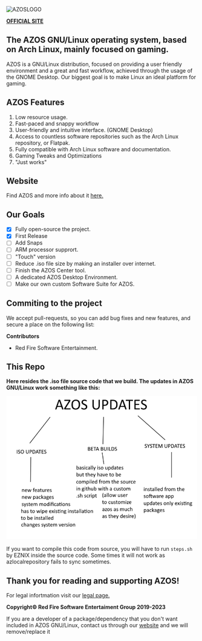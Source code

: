 ![AZOSLOGO](https://github.com/RedFireSoftwareEntertainment/AZOS-GNU-Linux/assets/98542488/5d05d7cd-22bb-4110-b638-f640515d7bd5) 

[**OFFICIAL SITE**](https://sites.google.com/view/azosofficialsite/home)

## **The AZOS GNU/Linux operating system, based on Arch Linux, mainly focused on gaming.**

AZOS is a GNU/Linux distribution, focused on providing a user friendly environment and a great and fast workflow, achieved through the usage of the GNOME Desktop. Our biggest goal is to make Linux an ideal platform for gaming.

## AZOS Features
 

 1. Low resource usage.
 2. Fast-paced and snappy workflow
 3. User-friendly and intuitive interface. (GNOME Desktop)
 4. Access to countless software repositories such as the Arch Linux repository, or Flatpak. 
 5. Fully compatible with Arch Linux software and documentation.
 6. Gaming Tweaks and Optimizations
 7. "Just works"

## Website
Find AZOS and more info about it [here.](https://sites.google.com/view/azosofficialsite/home)
 
 
## Our Goals

 

 - [x] Fully open-source the project.
 - [x] First Release
 - [ ] Add Snaps
 - [ ] ARM processor supprort.
 - [ ] "Touch" version
 - [ ] Reduce .iso file size by making an installer over internet.
 - [ ] Finish the AZOS Center tool.
 - [ ] A dedicated AZOS Desktop Environment.
 - [ ] Make our own custom Software Suite for AZOS.

## Commiting to the project
We accept pull-requests, so you can add bug fixes and new features, and secure a place on the following list:

**Contributors**

 - Red Fire Software Entertainment.

## **This Repo**

**Here resides the .iso file source code that we build. The updates in AZOS GNU/Linux work something like this:**

![Screenshot](https://github.com/RedFireSoftwareEntertainment/AZOS-GNU-Linux/blob/main/screenshots/howupdateswork.png?raw=true)

If you want to compile this code from source, you will have to run `steps.sh` by EZNIX inside the source code. Some times it will not work as azlocalrepository fails to sync sometimes.


## **Thank you for reading and supporting AZOS!**

For legal infortmation visit our [legal page.](https://sites.google.com/view/azosofficialsite/legal)

**Copyright© Red Fire Software Entertaiment Group 2019-2023** 

If you are a developer of a package/dependency that you don't want included in AZOS GNU/Linux, contact us through our [website](https://sites.google.com/view/azosofficialsite/contact-us) and we will remove/replace it
